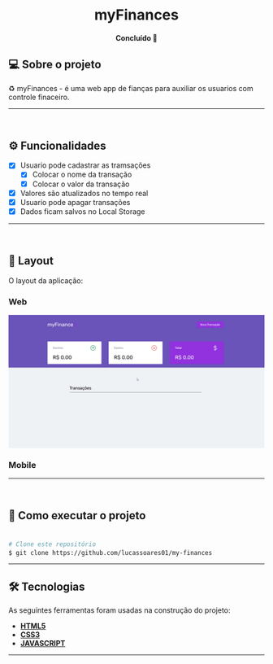 <h1 align="center">
    myFinances
</h1>

<h4 align="center"> 
	Concluído 🚀
</h4>

## 💻 Sobre o projeto

♻️ myFinances - é uma web app de fianças para auxiliar os usuarios com controle finaceiro.

---
<br>

## ⚙️ Funcionalidades

- [x] Usuario pode cadastrar as tramsações
  - [x] Colocar o nome da transação
  - [x] Colocar o valor da transação
- [x] Valores são atualizados no tempo real
- [x] Usuario pode apagar transações
- [x] Dados ficam salvos no Local Storage
---
<br>

## 🎨 Layout

O layout da aplicação:

### Web

<p align="center" style="display: flex; align-items: flex-start; justify-content: center;">
  <img src="./github/myfinances.gif">
</p>

### Mobile

<p align="center">

</p>

---
<br>

## 🚀 Como executar o projeto



```bash

# Clone este repositório
$ git clone https://github.com/lucassoares01/my-finances

```

---

## 🛠 Tecnologias

As seguintes ferramentas foram usadas na construção do projeto:

-   **[HTML5](https://github.com/ReactTraining/react-router/tree/master/packages/react-router-dom)**
-   **[CSS3](https://react-icons.github.io/react-icons/)**
-   **[JAVASCRIPT](https://github.com/axios/axios)**
---
